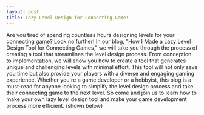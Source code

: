 ```yaml
---
layout: post
title: Lazy Level Design for Connecting Game!
---
```


Are you tired of spending countless hours designing levels for your connecting game? Look no further! In our blog, "How I Made a Lazy Level Design Tool for Connecting Games," we will take you through the process of creating a tool that streamlines the level design process. From conception to implementation, we will show you how to create a tool that generates unique and challenging levels with minimal effort. This tool will not only save you time but also provide your players with a diverse and engaging gaming experience. Whether you're a game developer or a hobbyist, this blog is a must-read for anyone looking to simplify the level design process and take their connecting game to the next level. So come and join us to learn how to make your own lazy level design tool and make your game development process more efficient. (shown below)

